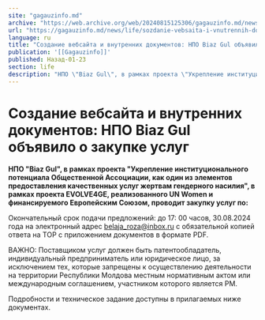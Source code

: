 ```yaml
---
site: "gagauzinfo.md"
archive: "https://web.archive.org/web/20240815125306/gagauzinfo.md/news/life/sozdanie-vebsaita-i-vnutrennih-dokumentov-npo-biaz-gul-obyavilo-o-zakupke-uslug"
url: "https://gagauzinfo.md/news/life/sozdanie-vebsaita-i-vnutrennih-dokumentov-npo-biaz-gul-obyavilo-o-zakupke-uslug"
language: ru
title: "Создание вебсайта и внутренних документов: НПО Biaz Gul объявило о закупке услуг"
publication: '[[Gagauzinfo]]'
published: Назад-01-23
section: life
description: "НПО \"Biaz Gul\", в рамках проекта \"Укрепление институционального потенциала Общественной Ассоциации, как один из элементов предоставления качественных услуг жертвам гендерного насилия\", в рамках проекта EVOLVE4GE, реализованного UN Women и финансируемого Европейским Союзом, проводит закупку услуг по:"
---
```


# Создание вебсайта и внутренних документов: НПО Biaz Gul объявило о закупке услуг

**НПО "Biaz Gul", в рамках проекта "Укрепление институционального потенциала Общественной Ассоциации, как один из элементов предоставления качественных услуг жертвам гендерного насилия", в рамках проекта EVOLVE4GE, реализованного UN Women и финансируемого Европейским Союзом, проводит закупку услуг по:**

Окончательный срок подачи предложений: до 17: 00 часов, 30.08.2024 года на электронный адрес belaja_roza@inbox.ru с обязательной копией ответа на ТОР с приложением документов в формате PDF.

ВАЖНО: Поставщиком услуг должен быть патентообладатель, индивидуальный предприниматель или юридическое лицо, за исключением тех, которые запрещены к осуществлению деятельности на территории Республики Молдова местным нормативным актом или международным соглашением, участником которого является РМ.

Подробности и техническое задание доступны в прилагаемых ниже документах.